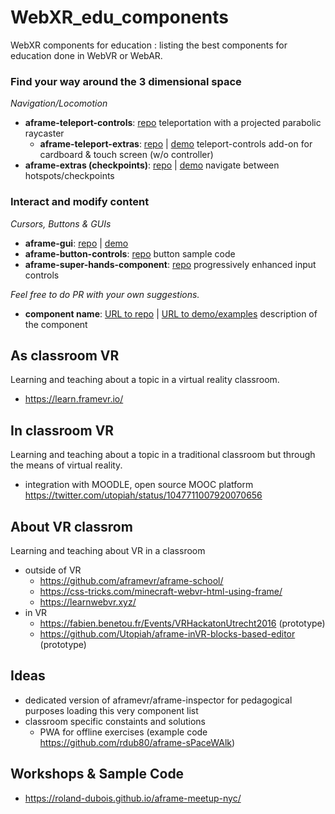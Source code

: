 # WebXR_edu_components
WebXR components for education : listing the best components for education done in WebVR or WebAR. 

### Find your way around the 3 dimensional space

*Navigation/Locomotion*
  - **aframe-teleport-controls**: [repo](https://github.com/fernandojsg/aframe-teleport-controls) teleportation with a projected parabolic raycaster
    - **aframe-teleport-extras**: [repo](https://github.com/rdub80/aframe-teleport-extras) | [demo](https://roland-dubois.github.io/aframe-meetup-nyc/demos/08_A-Frame_island/app/) teleport-controls add-on for cardboard & touch screen (w/o controller)
  - **aframe-extras (checkpoints)**: [repo](https://github.com/donmccurdy/aframe-extras) | [demo](https://webvr.donmccurdy.com/checkpoints/) navigate between hotspots/checkpoints

### Interact and modify content

*Cursors, Buttons & GUIs*
  - **aframe-gui**: [repo](https://github.com/rdub80/aframe-gui) | [demo](https://rdub80.github.io/aframe-gui/examples/index.html)
  - **aframe-button-controls**: [repo](https://github.com/DougReeder/aframe-button-controls) button sample code
  - **aframe-super-hands-component**: [repo](https://github.com/wmurphyrd/aframe-super-hands-component) progressively enhanced input controls


*Feel free to do PR with your own suggestions.*

- **component name**: [URL to repo](https://github.com/Utopiah/WebXR_edu_components) | [URL to demo/examples](https://github.com/Utopiah/WebXR_edu_components) description of the component



## As classroom VR
Learning and teaching about a topic in a virtual reality classroom.
- https://learn.framevr.io/

## In classroom VR
Learning and teaching about a topic in a traditional classroom but through the means of virtual reality.
- integration with MOODLE, open source MOOC platform https://twitter.com/utopiah/status/1047711007920070656

## About VR classrom
Learning and teaching about VR in a classroom
- outside of VR
  - https://github.com/aframevr/aframe-school/
  - https://css-tricks.com/minecraft-webvr-html-using-frame/
  - https://learnwebvr.xyz/
- in VR
  - https://fabien.benetou.fr/Events/VRHackatonUtrecht2016 (prototype)
  - https://github.com/Utopiah/aframe-inVR-blocks-based-editor (prototype)
 

## Ideas
- dedicated version of aframevr/aframe-inspector for pedagogical purposes loading this very component list
- classroom specific constaints and solutions
  - PWA for offline exercises (example code https://github.com/rdub80/aframe-sPaceWAlk)


## Workshops & Sample Code

  - https://roland-dubois.github.io/aframe-meetup-nyc/
